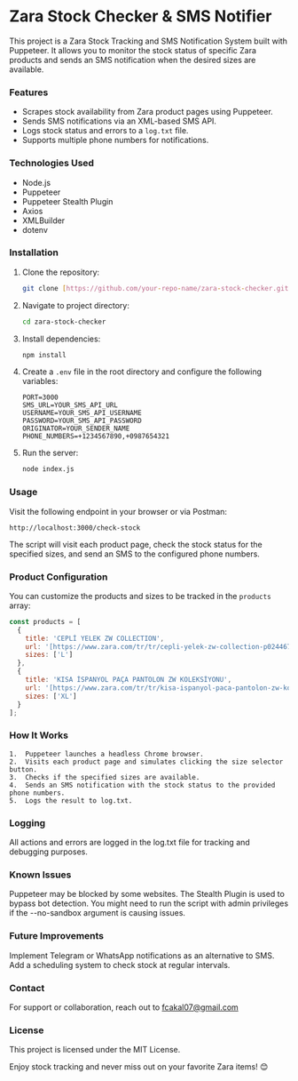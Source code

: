 
# Zara Stock Checker & SMS Notifier

This project is a Zara Stock Tracking and SMS Notification System built with Puppeteer. It allows you to monitor the stock status of specific Zara products and sends an SMS notification when the desired sizes are available.

### Features

* Scrapes stock availability from Zara product pages using Puppeteer.
* Sends SMS notifications via an XML-based SMS API.
* Logs stock status and errors to a `log.txt` file.
* Supports multiple phone numbers for notifications.

### Technologies Used

* Node.js
* Puppeteer
* Puppeteer Stealth Plugin
* Axios
* XMLBuilder
* dotenv

### Installation

1.  Clone the repository:

    ```bash
    git clone [https://github.com/your-repo-name/zara-stock-checker.git](https://github.com/your-repo-name/zara-stock-checker.git)
    ```

2.  Navigate to project directory:

    ```bash
    cd zara-stock-checker
    ```

3.  Install dependencies:

    ```bash
    npm install
    ```

4.  Create a `.env` file in the root directory and configure the following variables:

    ```
    PORT=3000
    SMS_URL=YOUR_SMS_API_URL
    USERNAME=YOUR_SMS_API_USERNAME
    PASSWORD=YOUR_SMS_API_PASSWORD
    ORIGINATOR=YOUR_SENDER_NAME
    PHONE_NUMBERS=+1234567890,+0987654321
    ```

5.  Run the server:

    ```bash
    node index.js
    ```

### Usage

Visit the following endpoint in your browser or via Postman:

`http://localhost:3000/check-stock`

The script will visit each product page, check the stock status for the specified sizes, and send an SMS to the configured phone numbers.

### Product Configuration

You can customize the products and sizes to be tracked in the `products` array:

```javascript
const products = [
  {
    title: 'CEPLİ YELEK ZW COLLECTION',
    url: '[https://www.zara.com/tr/tr/cepli-yelek-zw-collection-p02446797.html](https://www.zara.com/tr/tr/cepli-yelek-zw-collection-p02446797.html)',
    sizes: ['L']
  },
  {
    title: 'KISA İSPANYOL PAÇA PANTOLON ZW KOLEKSİYONU',
    url: '[https://www.zara.com/tr/tr/kisa-ispanyol-paca-pantolon-zw-koleksiyonu-p02514797.html](https://www.zara.com/tr/tr/kisa-ispanyol-paca-pantolon-zw-koleksiyonu-p02514797.html)',
    sizes: ['XL']
  }
];
```

### How It Works
	1.	Puppeteer launches a headless Chrome browser.
	2.	Visits each product page and simulates clicking the size selector button.
	3.	Checks if the specified sizes are available.
	4.	Sends an SMS notification with the stock status to the provided phone numbers.
	5.	Logs the result to log.txt.

### Logging
All actions and errors are logged in the log.txt file for tracking and debugging purposes.

### Known Issues
Puppeteer may be blocked by some websites. The Stealth Plugin is used to bypass bot detection.
You might need to run the script with admin privileges if the --no-sandbox argument is causing issues.

### Future Improvements
Implement Telegram or WhatsApp notifications as an alternative to SMS.
Add a scheduling system to check stock at regular intervals.

### Contact
For support or collaboration, reach out to fcakal07@gmail.com

### License
This project is licensed under the MIT License.


Enjoy stock tracking and never miss out on your favorite Zara items! 😊
